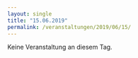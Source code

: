 ```yaml
---
layout: single
title: "15.06.2019"
permalink: /veranstaltungen/2019/06/15/
---
```


Keine Veranstaltung an diesem Tag.

